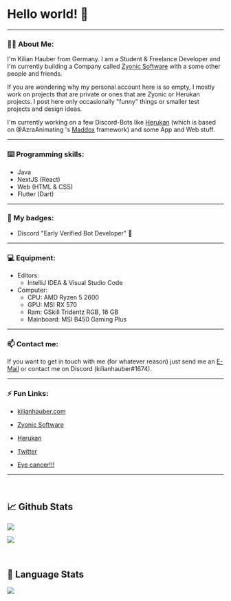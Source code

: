 # Hello world! 👋

---

### 👱‍♂️ About Me:

I'm Kilian Hauber from Germany. I am a Student & Freelance Developer and I'm currently building a Company called [Zyonic Software](https://github.com/zyonic-software/) with a some other people and friends.

If you are wondering why my personal account here is so empty, I mostly work on projects that are private or ones that are Zyonic or Herukan projects. I post here only occasionally "funny" things or smaller test projects and design ideas.

I'm currently working on a few Discord-Bots like [Herukan](https://herukan.xyz) (which is based on @AzraAnimating 's [Maddox](https://github.com/zyonic-software/maddox-v2/) framework) and some App and Web stuff.

---
### ⌨️ Programming skills:
- Java
- NextJS (React)
- Web (HTML & CSS)
- Flutter (Dart)
---
### 🏅 My badges:

- Discord "Early Verified Bot Developer" 💎
---
### 💻 Equipment:

- Editors: 
  - IntelliJ IDEA & Visual Studio Code
- Computer: 
  - CPU: AMD Ryzen 5 2600
  - GPU: MSI RX 570
  - Ram: GSkill Tridentz RGB, 16 GB
  - Mainboard: MSI B450 Gaming Plus
---
### 📫 Contact me:

If you want to get in touch with me (for whatever reason) just send me an [E-Mail](mailto:info@kilianhauber.com) or contact me on Discord (kilianhauber#1674).

---
### ⚡ Fun Links:

- [kilianhauber.com](https://kilianhauber.com/)
- [Zyonic Software](https://zyonicsoftware.com/)
- [Herukan](https://herukan.xyz/)
  
- [Twitter](https://twitter.com/kilihbr)

- [Eye cancer!!!](https://yyyyyyy.info/)

---
<br />

## 📈 Github Stats

![ ](https://komarev.com/ghpvc/?username=kilianhauber&style=flat-square&color=blueviolet)

![ ](https://github-readme-stats.vercel.app/api?username=kilianhauber&show_icons=true&theme=dracula)

<br>

## 🧭 Language Stats

![ ](https://github-readme-stats.vercel.app/api/top-langs/?username=kilianhauber&theme=dracula&show_icons=true)

